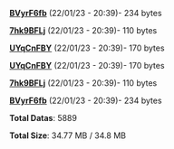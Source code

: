[**BVyrF6fb**](/data/BVyrF6fb.txt) (22/01/23 - 20:39)- 234 bytes

[**7hk9BFLj**](/data/7hk9BFLj.txt) (22/01/23 - 20:39)- 110 bytes

[**UYqCnFBY**](/data/UYqCnFBY.txt) (22/01/23 - 20:39)- 170 bytes

[**UYqCnFBY**](/data/UYqCnFBY.txt) (22/01/23 - 20:39)- 170 bytes

[**7hk9BFLj**](/data/7hk9BFLj.txt) (22/01/23 - 20:39)- 110 bytes

[**BVyrF6fb**](/data/BVyrF6fb.txt) (22/01/23 - 20:39)- 234 bytes

**Total Datas**: 5889

**Total Size**: 34.77 MB / 34.8 MB